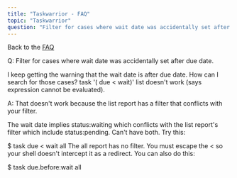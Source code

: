 ```yaml
---
title: "Taskwarrior - FAQ"
topic: "Taskwarrior"
question: "Filter for cases where wait date was accidentally set after due date."
---
```


Back to the [FAQ](/support/faq)

Q: Filter for cases where wait date was accidentally set after due date.

I keep getting the warning that the wait date is after due date. How can I search for those cases? task '( due < wait)' list doesn't work (says expression cannot be evaluated).

A: That doesn't work because the list report has a filter that conflicts with your filter.

The wait date implies status:waiting which conflicts with the list report's filter which include status:pending.
Can't have both.
Try this:

$ task due \< wait all
The all report has no filter.
You must escape the < so your shell doesn't intercept it as a redirect. You can also do this:

$ task due.before:wait all

